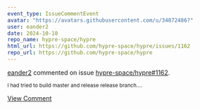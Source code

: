 ```yaml
---
event_type: IssueCommentEvent
avatar: "https://avatars.githubusercontent.com/u/34872486?"
user: eander2
date: 2024-10-10
repo_name: hypre-space/hypre
html_url: https://github.com/hypre-space/hypre/issues/1162
repo_url: https://github.com/hypre-space/hypre
---
```


<a href='https://github.com/eander2' target='_blank'>eander2</a> commented on issue <a href='https://github.com/hypre-space/hypre/issues/1162' target='_blank'>hypre-space/hypre#1162</a>.

<small>I had tried to build master and release release branch....</small>

<a href='https://github.com/hypre-space/hypre/issues/1162' target='_blank'>View Comment</a>